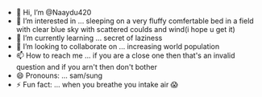 - 👋 Hi, I’m @Naaydu420
- 👀 I’m interested in ... sleeping on a very fluffy comfertable bed in a field with clear blue sky with scattered coulds and wind(i hope u get it)
- 🌱 I’m currently learning ... secret of laziness 
- 💞️ I’m looking to collaborate on ... increasing world population 
- 📫 How to reach me ...  if you are a close one then that's an invalid question and if you arn't then don't bother 
- 😄 Pronouns: ...  sam/sung
- ⚡ Fun fact: ...  when you breathe you intake air 😱

<!---
Naaydu420/Naaydu420 is a ✨ special ✨ repository because its `README.md` (this file) appears on your GitHub profile.
You can click the Preview link to take a look at your changes.
--->
